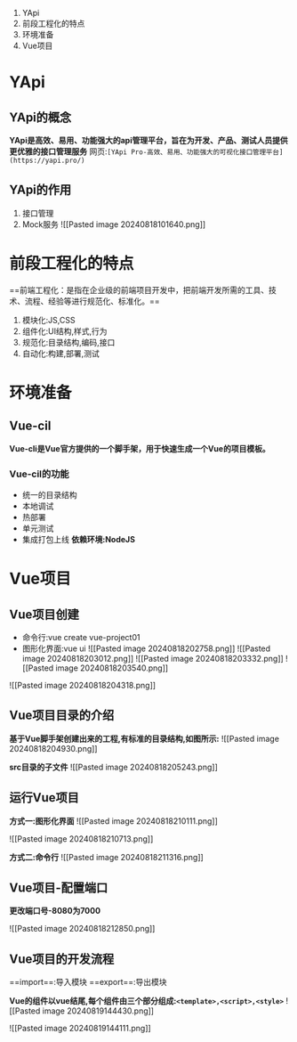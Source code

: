 1. YApi
2. 前段工程化的特点
3. 环境准备
4. Vue项目


# YApi

## YApi的概念
**YApi是高效、易用、功能强大的api管理平台，旨在为开发、产品、测试人员提供更优雅的接口管理服务**
网页:`[YApi Pro-高效、易用、功能强大的可视化接口管理平台](https://yapi.pro/)`

## YApi的作用
1) 接口管理
2) Mock服务
![[Pasted image 20240818101640.png]]

# 前段工程化的特点
==前端工程化：是指在企业级的前端项目开发中，把前端开发所需的工具、技术、流程、经验等进行规范化、标准化。==
1) 模块化:JS,CSS
2) 组件化:UI结构,样式,行为
3) 规范化:目录结构,编码,接口
4) 自动化:构建,部署,测试

# 环境准备

## Vue-cil
**Vue-cli是Vue官方提供的一个脚手架，用于快速生成一个Vue的项目模板。**

### Vue-cil的功能
* 统一的目录结构
* 本地调试
* 热部署
* 单元测试
* 集成打包上线
**依赖环境:NodeJS**


# Vue项目
## Vue项目创建
* 命令行:vue create vue-project01
* 图形化界面:vue ui
![[Pasted image 20240818202758.png]]
![[Pasted image 20240818203012.png]]
![[Pasted image 20240818203332.png]]
![[Pasted image 20240818203540.png]]

![[Pasted image 20240818204318.png]]


## Vue项目目录的介绍
**基于Vue脚手架创建出来的工程,有标准的目录结构,如图所示:**
![[Pasted image 20240818204930.png]]

**src目录的子文件**
![[Pasted image 20240818205243.png]]

## 运行Vue项目
**方式一:图形化界面**
![[Pasted image 20240818210111.png]]

![[Pasted image 20240818210713.png]]

**方式二:命令行**
![[Pasted image 20240818211316.png]]


## Vue项目-配置端口
**更改端口号-8080为7000**

![[Pasted image 20240818212850.png]]

## Vue项目的开发流程
==import==:导入模块
==export==:导出模块

**Vue的组件以vue结尾,每个组件由三个部分组成:`<template>,<script>,<style>`**
![[Pasted image 20240819144430.png]]


![[Pasted image 20240819144111.png]]